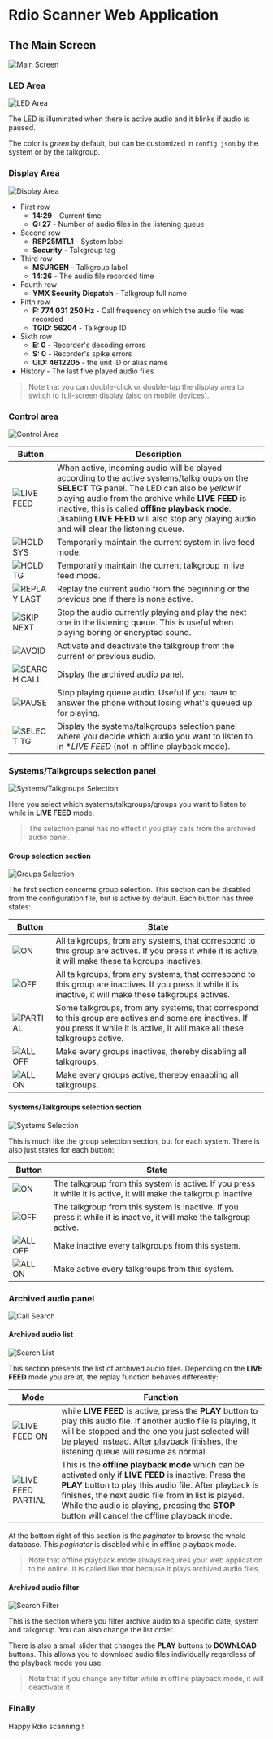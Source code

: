 # Rdio Scanner Web Application

## The Main Screen

![Main Screen](./images/rdio_scanner_main.png?raw=true "Main Screen")

### LED Area

![LED Area](./images/rdio_scanner_led.png?raw=true "LED Area")

The LED is illuminated when there is active audio and it blinks if audio is paused.

The color is *green* by default, but can be customized in `config.json` by the system or by the talkgroup.

### Display Area

![Display Area](./images/rdio_scanner_display.png?raw=true "Display Area")

- First row
  - **14:29** - Current time
  - **Q: 27** - Number of audio files in the listening queue
- Second row
  - **RSP25MTL1** - System label
  - **Security** - Talkgroup tag
- Third row
  - **MSURGEN** - Talkgroup label
  - **14:26** - The audio file recorded time
- Fourth row
  - **YMX Security Dispatch** - Talkgroup full name
- Fifth row
  - **F: 774 031 250 Hz** - Call frequency on which the audio file was recorded
  - **TGID: 56204** - Talkgroup ID
- Sixth row
  - **E: 0** - Recorder's decoding errors
  - **S: 0** - Recorder's spike errors
  - **UID: 4612205** - the unit ID or alias name
- History - The last five played audio files

> Note that you can double-click or double-tap the display area to switch to full-screen display (also on mobile devices).

### Control area

![Control Area](./images/rdio_scanner_control.png?raw=true "Control Area")

| Button | Description |
| --- | --- |
| ![LIVE FEED](./images/rdio_scanner_control_livefeed_offline.png?raw=true "LIVE FEED") | When active, incoming audio will be played according to the active systems/talkgroups on the **SELECT TG** panel. The LED can also be *yellow* if playing audio from the archive while **LIVE FEED** is inactive, this is called **offline playback mode**. Disabling **LIVE FEED** will also stop any playing audio and will clear the listening queue. |
| ![HOLD SYS](./images/rdio_scanner_control_holdsys.png?raw=true "HOLD SYS") | Temporarily maintain the current system in live feed mode. |
| ![HOLD TG](./images/rdio_scanner_control_holdtg.png?raw=true "HOLD TG") | Temporarily maintain the current talkgroup in live feed mode. |
| ![REPLAY LAST](./images/rdio_scanner_control_replay.png?raw=true "REPLAY LAST") | Replay the current audio from the beginning or the previous one if there is none active. |
| ![SKIP NEXT](./images/rdio_scanner_control_skip.png?raw=true "SKIP NEXT") | Stop the audio currently playing and play the next one in the listening queue. This is useful when playing boring or encrypted sound. |
| ![AVOID](./images/rdio_scanner_control_avoid.png?raw=true "AVOID") | Activate and deactivate the talkgroup from the current or previous audio. |
| ![SEARCH CALL](./images/rdio_scanner_control_search.png?raw=true "SEARCH CALL") | Display the archived audio panel. |
| ![PAUSE](./images/rdio_scanner_control_pause.png?raw=true "PAUSE") | Stop playing queue audio. Useful if you have to answer the phone without losing what's queued up for playing. |
| ![SELECT TG](./images/rdio_scanner_control_select.png?raw=true "SELECT TG") | Display the systems/talkgroups selection panel where you decide which audio you want to listen to in **LIVE FEED* (not in offline playback mode). |

### Systems/Talkgroups selection panel

![Systems/Talkgroups Selection](./images/rdio_scanner_select.png?raw=true "Systems/Talkgroups Selection")

Here you select which systems/talkgroups/groups you want to listen to while in **LIVE FEED** mode.

> The selection panel has no effect if you play calls from the archived audio panel.

#### Group selection section

![Groups Selection](./images/rdio_scanner_select_group.png?raw=true "Groups Selection")

The first section concerns group selection. This section can be disabled from the configuration file, but is active by default. Each button has three states:

| Button | State |
| --- | --- |
| ![ON](./images/rdio_scanner_select_group_on.png?raw=true "ON") | All talkgroups, from any systems, that correspond to this group are actives. If you press it while it is active, it will make these talkgroups inactives. |
| ![OFF](./images/rdio_scanner_select_group_off.png?raw=true "OFF") | All talkgroups, from any systems, that correspond to this group are inactives. If you press it while it is inactive, it will make these talkgroups actives. |
| ![PARTIAL](./images/rdio_scanner_select_group_partial.png?raw=true "PARTIAL") | Some talkgroups, from any systems, that correspond to this group are actives and some are inactives. If you press it while it is active, it will make all these talkgroups active. |
| ![ALL OFF](./images/rdio_scanner_select_alloff.png?raw=true "PARTIAL") | Make every groups inactives, thereby disabling all talkgroups. |
| ![ALL ON](./images/rdio_scanner_select_allon.png?raw=true "PARTIAL") | Make every groups active, thereby enaabling all talkgroups. |

#### Systems/Talkgroups selection section

![Systems Selection](./images/rdio_scanner_select_system.png?raw=true "Systems Selection")

This is much like the group selection section, but for each system. There is also just states for each button:

| Button | State |
| --- | --- |
| ![ON](./images/rdio_scanner_select_system_on.png?raw=true "ON") | The talkgroup from this system is active. If you press it while it is active, it will make the talkgroup inactive. |
| ![OFF](./images/rdio_scanner_select_system_off.png?raw=true "OFF") | The talkgroup from this system is inactive. If you press it while it is inactive, it will make the talkgroup active. |
| ![ALL OFF](./images/rdio_scanner_select_alloff.png?raw=true "PARTIAL") | Make inactive every talkgroups from this system. |
| ![ALL ON](./images/rdio_scanner_select_allon.png?raw=true "PARTIAL") | Make active every talkgroups from this system. |

### Archived audio panel

![Call Search](./images/rdio_scanner_search.png?raw=true "Call Search")

#### Archived audio list

![Search List](./images/rdio_scanner_search_list.png?raw=true "Search List")

This section presents the list of archived audio files. Depending on the **LIVE FEED** mode you are at, the replay function behaves differently:

| Mode | Function |
| --- | --- |
| ![LIVE FEED ON](./images/rdio_scanner_control_livefeed.png?raw=true "LIVE FEED ON") | while **LIVE FEED** is active, press the **PLAY** button to play this audio file. If another audio file is playing, it will be stopped and the one you just selected will be played instead. After playback finishes, the listening queue will resume as normal. |
| ![LIVE FEED PARTIAL](./images/rdio_scanner_control_livefeed_offline.png?raw=true "LIVE FEED PARTIAL") | This is the **offline playback mode** which can be activated only if **LIVE FEED** is inactive. Press the **PLAY** button to play this audio file. After playback is finishes, the next audio file from in list is played. While the audio is playing, pressing the **STOP** button will cancel the offline playback mode. |

At the bottom right of this section is the *paginator* to browse the whole database. This *paginator* is disabled while in offline playback mode.

> Note that offline playback mode always requires your web application to be online. It is called like that because it plays archived audio files.

#### Archived audio filter

![Search Filter](./images/rdio_scanner_search_filter.png?raw=true "Search Filter")

This is the section where you filter archive audio to a specific date, system and talkgroup. You can also change the list order.

There is also a small slider that changes the **PLAY** buttons to **DOWNLOAD** buttons. This allows you to download audio files individually regardless of the playback mode you use.

> Note that if you change any filter while in offline playback mode, it will deactivate it.

### Finally

Happy Rdio scanning !